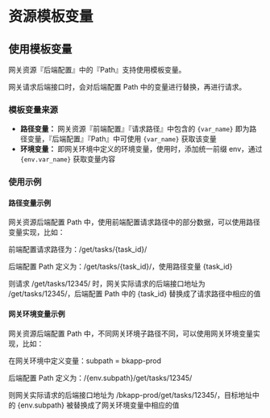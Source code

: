 # 资源模板变量

## 使用模板变量

网关资源『后端配置』中的『Path』支持使用模板变量。

网关请求后端接口时，会对后端配置 Path 中的变量进行替换，再进行请求。

### 模板变量来源

- **路径变量：** 网关资源『前端配置』『请求路径』中包含的 `{var_name}` 即为路径变量，『后端配置』『Path』中可使用 `{var_name}` 获取该变量
- **环境变量：** 即网关环境中定义的环境变量，使用时，添加统一前缀 env，通过 `{env.var_name}` 获取变量内容

### 使用示例

#### 路径变量示例

网关资源后端配置 Path 中，使用前端配置请求路径中的部分数据，可以使用路径变量实现，比如：

前端配置请求路径为：/get/tasks/{task_id}/

后端配置 Path 定义为：/get/tasks/{task_id}/，使用路径变量 {task_id}

则请求 /get/tasks/12345/ 时，网关实际请求的后端接口地址为 /get/tasks/12345/，后端配置 Path 中的 {task_id} 替换成了请求路径中相应的值

#### 网关环境变量示例

网关资源后端配置 Path 中，不同网关环境子路径不同，可以使用网关环境变量实现，比如：

在网关环境中定义变量：subpath = bkapp-prod

后端配置 Path 定义为：/{env.subpath}/get/tasks/12345/

则网关实际请求的后端接口地址为 /bkapp-prod/get/tasks/12345/，目标地址中的 {env.subpath} 被替换成了网关环境变量中相应的值
